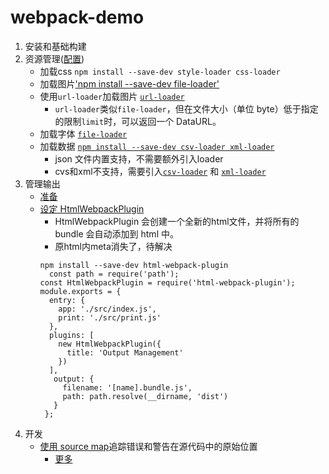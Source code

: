 # webpack-demo
1. 安装和基础构建
2. 资源管理([配置](https://webpack.docschina.org/guides/asset-management))
    - 加载css `npm install --save-dev style-loader css-loader`
    - 加载图片['npm install --save-dev file-loader'](https://webpack.docschina.org/loaders/file-loader/)
    - 使用`url-loader`加载图片 [`url-loader`](https://webpack.docschina.org/loaders/url-loader)
        + `url-loader`类似`file-loader`，但在文件大小（单位 byte）低于指定的限制`limit`时，可以返回一个 DataURL。
    - 加载字体 [`file-loader`](https://webpack.docschina.org/guides/asset-management#%E5%8A%A0%E8%BD%BD%E5%AD%97%E4%BD%93)
    - 加载数据 [`npm install --save-dev csv-loader xml-loader`](https://webpack.docschina.org/guides/asset-management#%E5%8A%A0%E8%BD%BD%E6%95%B0%E6%8D%AE)
        + json 文件内置支持，不需要额外引入loader
        + cvs和xml不支持，需要引入[`csv-loader`](https://github.com/theplatapi/csv-loader) 和 [`xml-loader`](https://github.com/gisikw/xml-loader)
3. 管理输出
    - [准备](https://webpack.docschina.org/guides/output-management/#%E9%A2%84%E5%85%88%E5%87%86%E5%A4%87)
    - [设定 HtmlWebpackPlugin](https://webpack.docschina.org/guides/output-management/#%E8%AE%BE%E5%AE%9A-htmlwebpackplugin)
        + HtmlWebpackPlugin 会创建一个全新的html文件，并将所有的 bundle 会自动添加到 html 中。
        + 原html内meta消失了，待解决
        ```
        npm install --save-dev html-webpack-plugin
          const path = require('path');
        const HtmlWebpackPlugin = require('html-webpack-plugin');
        module.exports = {
          entry: {
            app: './src/index.js',
            print: './src/print.js'
          },
          plugins: [
            new HtmlWebpackPlugin({
              title: 'Output Management'
            })
          ],
           output: {
             filename: '[name].bundle.js',
             path: path.resolve(__dirname, 'dist')
           }
         };
        ```
4. 开发
    - [使用 source map](https://webpack.docschina.org/guides/development/#%E4%BD%BF%E7%94%A8-source-map)追踪错误和警告在源代码中的原始位置
      + [更多](https://webpack.docschina.org/configuration/devtool/)